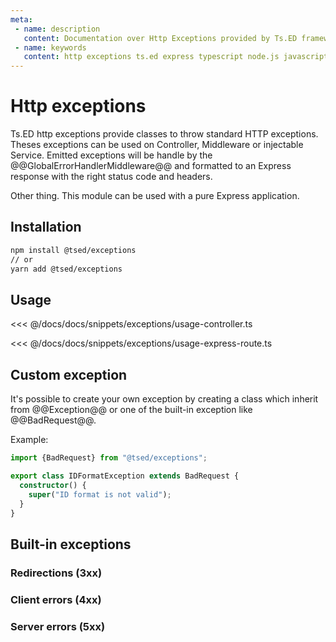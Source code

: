 ```yaml
---
meta:
 - name: description
   content: Documentation over Http Exceptions provided by Ts.ED framework. Use class to throw a standard Http error.
 - name: keywords
   content: http exceptions ts.ed express typescript node.js javascript decorators jsonschema class models
---
```

# Http exceptions

Ts.ED http exceptions provide classes to throw standard HTTP exceptions. Theses exceptions can be used on Controller, Middleware or injectable Service.
Emitted exceptions will be handle by the @@GlobalErrorHandlerMiddleware@@ and formatted to an Express response with the right status code and headers.

Other thing. This module can be used with a pure Express application.

## Installation

```bash
npm install @tsed/exceptions
// or
yarn add @tsed/exceptions
```

## Usage

<Tabs class="-code">
  <Tab label="Ts.ED">
  
<<< @/docs/docs/snippets/exceptions/usage-controller.ts

  </Tab>
  <Tab label="Express.js">
  
<<< @/docs/docs/snippets/exceptions/usage-express-route.ts

  </Tab>
</Tabs> 

## Custom exception

It's possible to create your own exception by creating a class which inherit from @@Exception@@ or one of the built-in exception like @@BadRequest@@.

Example:
```typescript
import {BadRequest} from "@tsed/exceptions";

export class IDFormatException extends BadRequest {
  constructor() {
    super("ID format is not valid");
  }
}
```

## Built-in exceptions

### Redirections (3xx)

<ApiList query="module == '@tsed/exceptions' && symbolType === 'class' && path.indexOf('redirections') > -1" />

### Client errors (4xx)

<ApiList query="module == '@tsed/exceptions' && symbolType === 'class' && path.indexOf('clientErrors') > -1" />

### Server errors (5xx)

<ApiList query="module == '@tsed/exceptions' && symbolType === 'class' && path.indexOf('serverErrors') > -1" />

